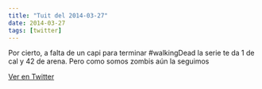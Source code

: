 ```yaml
---
title: "Tuit del 2014-03-27"
date: 2014-03-27
tags: [twitter]
---
```


Por cierto, a falta de un capi para terminar #walkingDead la serie te da 1 de cal y 42 de arena. Pero como somos zombis aún la seguimos



[Ver en Twitter](https://twitter.com/i/web/status/448979040410812417)
